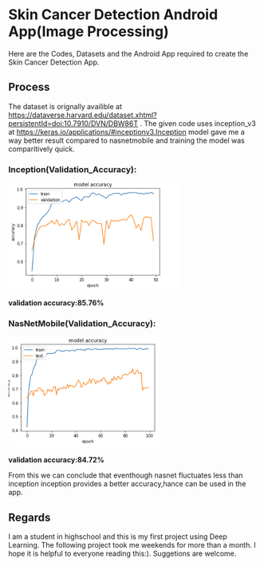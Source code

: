 # Skin Cancer Detection Android App(Image Processing)
Here are the Codes, Datasets and the Android App required to create the Skin Cancer Detection App.

## Process
The dataset is orignally availible at https://dataverse.harvard.edu/dataset.xhtml?persistentId=doi:10.7910/DVN/DBW86T .
The given code uses inception_v3 at https://keras.io/applications/#inceptionv3.Inception model gave me a way better result compared to nasnetmobile and training the model was comparitively quick.

### Inception(Validation_Accuracy):
![inception](images/inceptionModelAcc.png)

**validation accuracy:85.76%**

### NasNetMobile(Validation_Accuracy):
![nasnet](images/nasnetModelAcc.png)

**validation accuracy:84.72%**

From this we can conclude that eventhough nasnet fluctuates less than inception inception provides a better accuracy,hance can be used in the app.

## Regards
I am a student in highschool and this is my first project using Deep Learning.
The following project took me weekends for more than a month. I hope it is helpful to everyone reading this:).
Suggetions are welcome.
